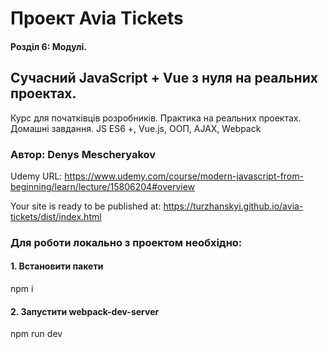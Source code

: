 # Проект Avia Tickets

#### Розділ 6: Модулі.

## Сучасний JavaScript + Vue з нуля на реальних проектах.

Курс для початківців розробників. Практика на реальних проектах. Домашні завдання. JS ES6 +, Vue.js, ООП, AJAX, Webpack

### Автор: Denys Mescheryakov

Udemy URL: https://www.udemy.com/course/modern-javascript-from-beginning/learn/lecture/15806204#overview

Your site is ready to be published at: https://turzhanskyi.github.io/avia-tickets/dist/index.html


### Для роботи локально з проектом необхідно:

#### 1. Встановити пакети

npm i

#### 2. Запустити webpack-dev-server

npm run dev
